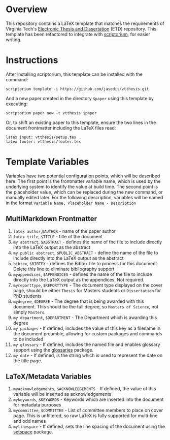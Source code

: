 # Overview

This repository contains a LaTeX template that matches the requirements of Virginia Tech's [Electronic Thesis and Dissertation](http://etd.vt.edu/) (ETD) repository. This template has been refactored to integrate with [scriptorium](https://github.com/jasedit/scriptorium), for easier writing.

# Instructions

After installing scriptorium, this template can be installed with the command:

```
scriptorium template -i https://github.com/jasedit/vtthesis.git
```
And a new paper created in the directory `$paper` using this template by executing:

```
scriptorium paper new -t vtthesis $paper
```

Or, to shift an existing paper to this template, ensure the two lines in the document frontmatter including the LaTeX files read:

```
latex input: vtthesis/setup.tex
latex footer: vtthesis/footer.tex
```

# Template Variables

Variables have two potential configuration points, which will be described here. The first point is the frontmatter variable name, which is used by the underlying system to identify the value at build time. The second point is the placeholder value, which can be replaced during the new command, or manually edited later. For the following description, variables will be named in the format `Variable Name, Placeholder Name - Description`

## MultiMarkdown Frontmatter
1. `latex author`,`$AUTHOR` - name of the paper author
2. `latex title`, `$TITLE` - title of the document
3. `my abstract`, `$ABSTRACT` - defines the name of the file to include directly into the LaTeX output as the abstract
4. `my public abstract`, `$PUBLIC_ABSTRACT` - define the name of the file to include directly into the LaTeX output as the abstract
5. `bibtex`, `$BIBTEX` - defines the Bibtex file to process for this document. Delete this line to eliminate bibliography support
6. `myappendices`, `$APPENDICES` - defines the name of the file to include directly into the LaTeX output as the appendices. Not required.
6. `myreporttype`, `$REPORTTYPE` - The document type displayed on the cover page, should be either `Thesis` for Masters students or `Dissertation` for PhD students
7. `mydegree`, `$DEGREE` - The degree that is being awarded with this document. This should be the full degree, so `Masters of Science`, not simply `Masters`.
8. `my department`, `$DEPARTMENT` - The Department which is awarding this degree
9. `my packages` - If defined, includes the value of this key as a filename in the document preamble, allowing for custom packages and commands to be included
10. `my glossary` - If defined, includes the named file and enables glossary support using the [glossaries](https://www.ctan.org/pkg/glossaries) package.
11. `my date` - If defined, is the string which is used to represent the date on the title page.

## LaTeX/Metadata Variables

1. `myacknowledgements`, `$ACKNOWLEDGEMENTS` - If defined, the value of this variable will be inserted as acknowledgements
2. `mykeywords`, `$KEYWORDS` - Keywords which are inserted into the document for metadata purposes
3. `mycommittee`, `$COMMITTEE` - List of committee members to place on cover page. This is unfiltered, so raw LaTeX is fully supported for multi-line and odd names
4. `mylinespace` - If defined, sets the line spacing of the document using the [setspace](http://www.ctan.org/tex-archive/macros/latex/contrib/setspace/) package.
